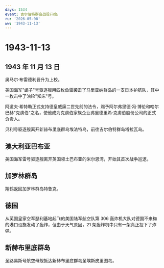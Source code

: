 ```yaml
---
days: 1534
event: 吉尔伯特群岛战役开始。
ru: '2026-05-08'
ww: '1943-11-13'
---
```


# 1943-11-13

## 1943 年 11 月 13 日

奥马尔·布雷德利晋升为上校。

美国海军"蝎子"号驱逐舰用四枚鱼雷袭击了马里亚纳群岛的一支日本护航队，其中一枚击中了油轮"知床"号。

阿道夫·希特勒正式支持德皇威廉二世先前的法令，赐予阿尔弗里德·冯·博伦和哈尔巴赫"克虏伯"之名，使他成为克虏伯家族企业弗里德里希·克虏伯股份公司的正式负责人。

贝利号驱逐舰离开新赫布里底群岛埃法特岛，前往吉尔伯特群岛塔拉瓦岛。

## 澳大利亚巴布亚

美国海军雷号驱逐舰离开英国领土巴布亚的米尔恩湾，开始其首次战争巡逻。

## 加罗林群岛

翔鹤返回加罗林群岛特鲁克。

## 德国

从英国皇家空军瑟利基地起飞的美国陆军航空队第 306
轰炸机大队对德国不来梅的港口设施发动了轰炸，但由于天气原因，21
架轰炸机中只有一架真正投下了炸弹。

## 新赫布里底群岛

圣路易斯号航空母舰抵达新赫布里底群岛圣埃斯皮里图岛。